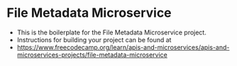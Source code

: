 # File Metadata Microservice

- This is the boilerplate for the File Metadata Microservice project. 
- Instructions for building your project can be found at 
- https://www.freecodecamp.org/learn/apis-and-microservices/apis-and-microservices-projects/file-metadata-microservice
